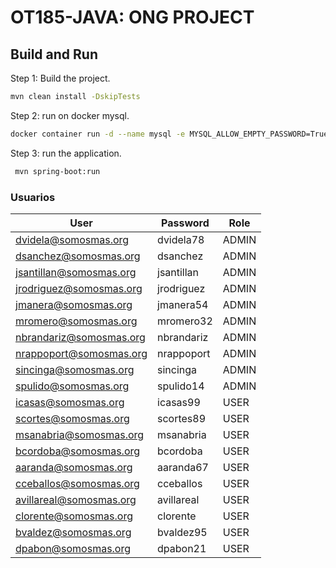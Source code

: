 # OT185-JAVA: ONG PROJECT

## Build and Run

Step 1: Build the project.

```sh
mvn clean install -DskipTests
```

Step 2: run on docker mysql.

```sh
docker container run -d --name mysql -e MYSQL_ALLOW_EMPTY_PASSWORD=True -p 3306:3306 mysql
```

Step 3: run the application.

```sh
 mvn spring-boot:run 
```

### Usuarios 
|  User | Password  | Role  |
| ------------ | ------------ | ------------ |
| dvidela@somosmas.org  | dvidela78 | ADMIN  |
| dsanchez@somosmas.org  | dsanchez  |  ADMIN |
| jsantillan@somosmas.org  | jsantillan  |  ADMIN |
| jrodriguez@somosmas.org | jrodriguez  |  ADMIN |
| jmanera@somosmas.org  |  jmanera54 |  ADMIN |
| mromero@somosmas.org  |  mromero32 |  ADMIN |
| nbrandariz@somosmas.org  |  nbrandariz |  ADMIN |
| nrappoport@somosmas.org  | nrappoport  |  ADMIN |
| sincinga@somosmas.org  | sincinga  |  ADMIN |
| spulido@somosmas.org | spulido14  |  ADMIN |
| icasas@somosmas.org  | icasas99  | USER  |
| scortes@somosmas.org | scortes89  |  USER |
| msanabria@somosmas.org | msanabria  |  USER |
| bcordoba@somosmas.org  | bcordoba  |  USER |
| aaranda@somosmas.org   | aaranda67  |  USER |
| cceballos@somosmas.org  | cceballos  |  USER |
| avillareal@somosmas.org   | avillareal  |  USER |
| clorente@somosmas.org  | clorente  |  USER |
| bvaldez@somosmas.org   | bvaldez95  |  USER |
| dpabon@somosmas.org  | dpabon21  |  USER |
